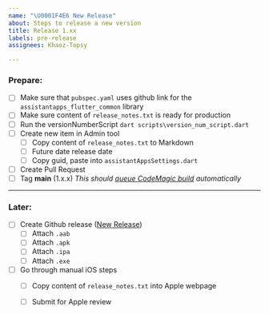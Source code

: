 ```yaml
---
name: "\U0001F4E6 New Release"
about: Steps to release a new version
title: Release 1.xx
labels: pre-release
assignees: Khaoz-Topsy

---
```


### Prepare:
- [ ] Make sure that `pubspec.yaml` uses github link for the `assistantapps_flutter_common` library
- [ ] Make sure content of `release_notes.txt` is ready for production
- [ ] Run the versionNumberScript `dart scripts\version_num_script.dart`
- [ ] Create new item in Admin tool
  - [ ] Copy content of `release_notes.txt` to Markdown
  - [ ] Future date release date
  - [ ] Copy guid, paste into `assistantAppsSettings.dart`
- [ ] Create Pull Request
- [ ] Tag **main** (1.x.x) _This should [queue CodeMagic build](https://codemagic.io/app/641d82730d82a528c46ca76a/settings) automatically_

---

### Later:
- [ ] Create Github release ([New Release](https://github.com/AssistantDKM/App/releases/new))
  - [ ] Attach `.aab`
  - [ ] Attach `.apk`
  - [ ] Attach `.ipa`
  - [ ] Attach `.exe`
- [ ] Go through manual iOS steps
  - [ ] Copy content of `release_notes.txt` into Apple webpage
  - [ ] Submit for Apple review

